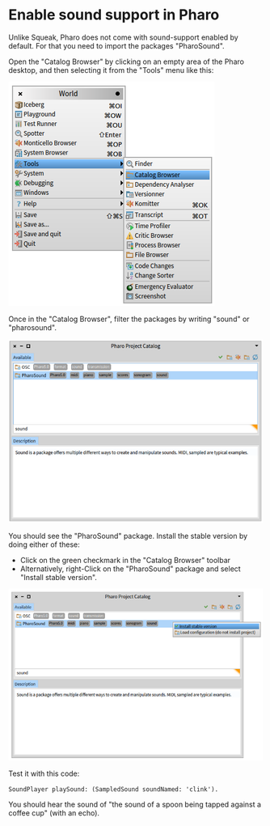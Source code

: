 # Enable sound support in Pharo

Unlike Squeak, Pharo does not come with sound-support enabled by default. For that you need to import the packages "PharoSound".

Open the "Catalog Browser" by clicking on an empty area of the Pharo desktop, and then selecting it from the "Tools" menu like this:

![](/assets/open-catalog-browser.png)

Once in the "Catalog Browser", filter the packages by writing "sound" or "pharosound".

![](/assets/filter-pharosound.png)

You should see the "PharoSound" package. Install the stable version by doing either of these:

* Click on the green checkmark in the "Catalog Browser" toolbar
* Alternatively, right-Click on the "PharoSound" package and select "Install stable version".

![](/assets/install-pharosound.png)

Test it with this code:

```smalltalk
SoundPlayer playSound: (SampledSound soundNamed: 'clink').
```

You should hear the sound of "the sound of a spoon being tapped against a coffee cup" \(with an echo\).

